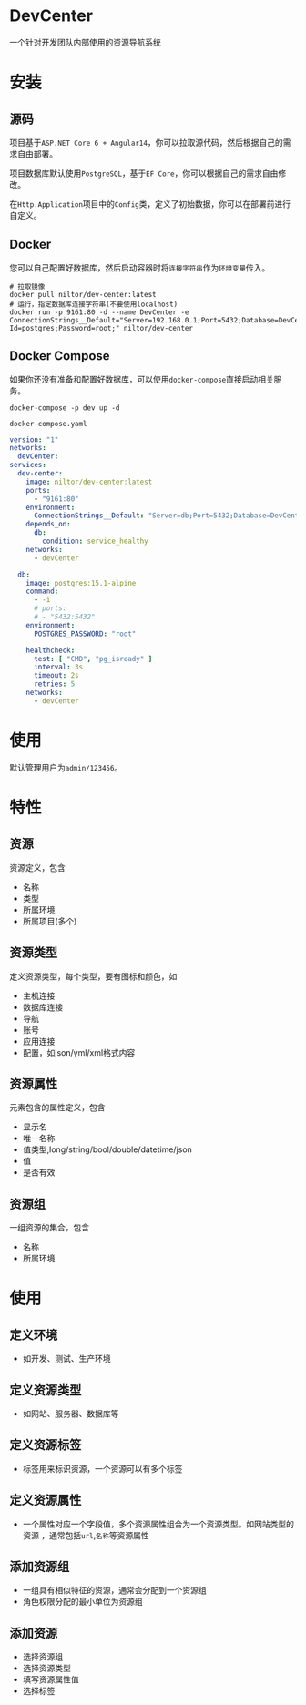 # DevCenter
一个针对开发团队内部使用的资源导航系统
# 安装
## 源码
项目基于`ASP.NET Core 6 + Angular14`，你可以拉取源代码，然后根据自己的需求自由部署。

项目数据库默认使用`PostgreSQL`，基于`EF Core`，你可以根据自己的需求自由修改。

在`Http.Application`项目中的`Config`类，定义了初始数据，你可以在部署前进行自定义。

## Docker
您可以自己配置好数据库，然后启动容器时将`连接字符串`作为`环境变量`传入。

```pwsh
# 拉取镜像
docker pull niltor/dev-center:latest
# 运行，指定数据库连接字符串(不要使用localhost)
docker run -p 9161:80 -d --name DevCenter -e ConnectionStrings__Default="Server=192.168.0.1;Port=5432;Database=DevCenter;User Id=postgres;Password=root;" niltor/dev-center 
```

## Docker Compose
如果你还没有准备和配置好数据库，可以使用`docker-compose`直接启动相关服务。

```pwsh
docker-compose -p dev up -d
```

`docker-compose.yaml`
```yaml
version: "1"
networks:
  devCenter:
services:
  dev-center:
    image: niltor/dev-center:latest
    ports:
      - "9161:80"
    environment:
      ConnectionStrings__Default: "Server=db;Port=5432;Database=DevCenter;User Id=postgres;password=root;"
    depends_on:
      db:
        condition: service_healthy
    networks:
      - devCenter

  db:
    image: postgres:15.1-alpine
    command:
      - -i
      # ports:
      # - "5432:5432"
    environment:
      POSTGRES_PASSWORD: "root"

    healthcheck:
      test: [ "CMD", "pg_isready" ]
      interval: 3s
      timeout: 2s
      retries: 5
    networks:
      - devCenter

```


# 使用
默认管理用户为`admin/123456`。


# 特性

## 资源
资源定义，包含
- 名称
- 类型
- 所属环境
- 所属项目(多个)
  
## 资源类型
定义资源类型，每个类型，要有图标和颜色，如
- 主机连接
- 数据库连接
- 导航
- 账号
- 应用连接
- 配置，如json/yml/xml格式内容

## 资源属性
元素包含的属性定义，包含
- 显示名
- 唯一名称
- 值类型,long/string/bool/double/datetime/json
- 值
- 是否有效


## 资源组
一组资源的集合，包含
-  名称
-  所属环境


# 使用
## 定义环境
- 如开发、测试、生产环境
## 定义资源类型
- 如网站、服务器、数据库等

## 定义资源标签
- 标签用来标识资源，一个资源可以有多个标签
## 定义资源属性
- 一个属性对应一个字段值，多个资源属性组合为一个资源类型。如网站类型的资源 ，通常包括`url`,`名称`等资源属性

## 添加资源组
- 一组具有相似特征的资源，通常会分配到一个资源组
- 角色权限分配的最小单位为资源组
## 添加资源
- 选择资源组
- 选择资源类型
- 填写资源属性值
- 选择标签

